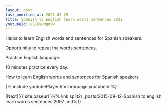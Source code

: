 ```yaml
---
layout: post
last_modified_at: 2021-03-29
title: Spanish to English learn words sentences 2031 
youtubeId: CZG5vHNgnVw
---
```

 
 
Helps to learn English words and sentences for Spanish speakers.

Opportunitiy to repeat the words sentences. 

Practice English language. 
 
10 minutes practice every day. 
 
How to learn English words and sentences for Spanish speakers 
 
{% include youtubePlayer.html id=page.youtubeId %}
 
 
[Next]({{ site.baseurl }}{% link  split2/_posts/2015-09-12-Spanish to english learn words sentences 2097 .md%})
 
